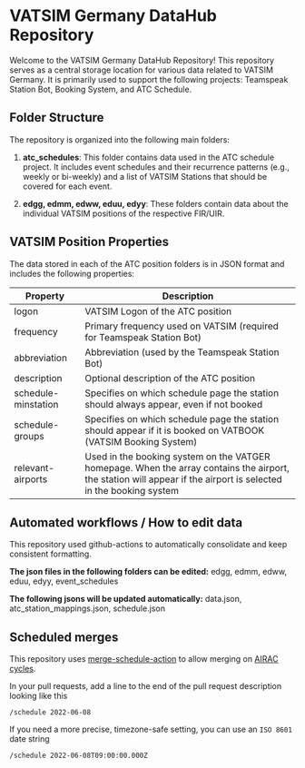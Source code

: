 # VATSIM Germany DataHub Repository

Welcome to the VATSIM Germany DataHub Repository! This repository serves as a central storage location for various data related to VATSIM Germany. It is primarily used to support the following projects: Teamspeak Station Bot, Booking System, and ATC Schedule.

## Folder Structure

The repository is organized into the following main folders:

1. **atc_schedules**: This folder contains data used in the ATC schedule project. It includes event schedules and their recurrence patterns (e.g., weekly or bi-weekly) and a list of VATSIM Stations that should be covered for each event.

2. **edgg, edmm, edww, eduu, edyy**: These folders contain data about the individual VATSIM positions of the respective FIR/UIR.

## VATSIM Position Properties

The data stored in each of the ATC position folders is in JSON format and includes the following properties:

| Property            | Description                                                                                                                                                      |
| ------------------- | ---------------------------------------------------------------------------------------------------------------------------------------------------------------- |
| logon               | VATSIM Logon of the ATC position                                                                                                                                 |
| frequency           | Primary frequency used on VATSIM (required for Teamspeak Station Bot)                                                                                            |
| abbreviation        | Abbreviation (used by the Teamspeak Station Bot)                                                                                                                 |
| description         | Optional description of the ATC position                                                                                                                         |
| schedule-minstation | Specifies on which schedule page the station should always appear, even if not booked                                                                            |
| schedule-groups     | Specifies on which schedule page the station should appear if it is booked on VATBOOK (VATSIM Booking System)                                                    |
| relevant-airports   | Used in the booking system on the VATGER homepage. When the array contains the airport, the station will appear if the airport is selected in the booking system |

## Automated workflows / How to edit data

This repository used github-actions to automatically consolidate and keep consistent formatting.

**The json files in the following folders can be edited:**
edgg, edmm, edww, eduu, edyy, event_schedules

**The following jsons will be updated automatically:**
data.json, atc_station_mappings.json, schedule.json

## Scheduled merges

This repository uses [merge-schedule-action](https://github.com/gr2m/merge-schedule-action) to allow merging on [AIRAC cycles](https://www.nm.eurocontrol.int/RAD/common/airac_dates.html).

In your pull requests, add a line to the end of the pull request description looking like this

```
/schedule 2022-06-08
```

If you need a more precise, timezone-safe setting, you can use an `ISO 8601` date string

```
/schedule 2022-06-08T09:00:00.000Z
```
